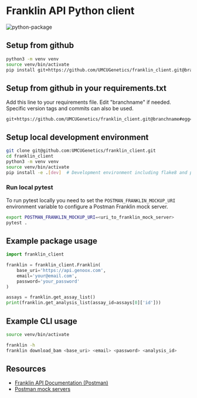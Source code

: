 # Franklin API Python client

![python-package](https://github.com/UMCUGenetics/franklin_client/actions/workflows/python-package.yml/badge.svg)

## Setup from github

```bash
python3 -m venv venv
source venv/bin/activate
pip install git+https://github.com/UMCUGenetics/franklin_client.git@branchname
```

## Setup from github in your requirements.txt

Add this line to your requirements file. Edit "branchname" if needed. Specific version tags and commits can also be used.

```
git+https://github.com/UMCUGenetics/franklin_client.git@branchname#egg=franklin_client
```

## Setup local development environment

```bash
git clone git@github.com:UMCUGenetics/franklin_client.git
cd franklin_client
python3 -m venv venv
source venv/bin/activate
pip install -e .[dev]  # Development environment including flake8 and pytest
```

### Run local pytest

To run pytest locally you need to set the `POSTMAN_FRANKLIN_MOCKUP_URI` environment variable to configure a Postman Franklin mock server.

```bash
export POSTMAN_FRANKLIN_MOCKUP_URI=<uri_to_franklin_mock_server>
pytest .
```

## Example package usage

```python
import franklin_client

franklin = franklin_client.Franklin(
    base_uri='https://api.genoox.com',
    email='your@email.com',
    password='your_password'
)

assays = franklin.get_assay_list()
print(franklin.get_analysis_list(assay_id=assays[0]['id']))
```

## Example CLI usage

```bash
source venv/bin/activate

franklin -h
franklin download_bam <base_uri> <email> <password> <analysis_id>
```

## Resources

- [Franklin API Documentation (Postman)](https://www.postman.com/genoox-ps/)
- [Postman mock servers](https://learning.postman.com/docs/designing-and-developing-your-api/mocking-data/setting-up-mock/)
